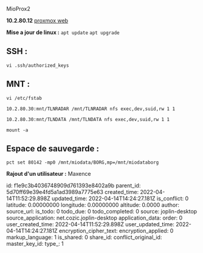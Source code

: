 MioProx2

**10.2.80.12**
[proxmox web](https://10.2.80.12:8006/#v1:0:18:4:=notes:=contentVztmpl::::9:28)

**Mise a jour de linux :**
`apt update`
`apt upgrade`

## SSH :
`vi .ssh/authorized_keys`

## MNT :
`vi /etc/fstab`

`10.2.80.30:mnt/TLNRADAR /mnt/TLNRADAR nfs exec,dev,suid,rw 1 1`

`10.2.80.30:mnt/TLNDATA /mnt/TLNDATA nfs exec,dev,suid,rw 1 1`

`mount -a`

## Espace de sauvegarde :

`pct set 80142 -mp0 /mnt/miodata/BORG,mp=/mnt/miodataborg` 

**Rajout d'un utilisateur :**
Maxence

id: f1e9c3b4036748909d761393e8402a9b
parent_id: 5d70ff69e39e4fd5a1ad3989a7775e63
created_time: 2022-04-14T11:52:29.898Z
updated_time: 2022-04-14T14:24:27.181Z
is_conflict: 0
latitude: 0.00000000
longitude: 0.00000000
altitude: 0.0000
author: 
source_url: 
is_todo: 0
todo_due: 0
todo_completed: 0
source: joplin-desktop
source_application: net.cozic.joplin-desktop
application_data: 
order: 0
user_created_time: 2022-04-14T11:52:29.898Z
user_updated_time: 2022-04-14T14:24:27.181Z
encryption_cipher_text: 
encryption_applied: 0
markup_language: 1
is_shared: 0
share_id: 
conflict_original_id: 
master_key_id: 
type_: 1